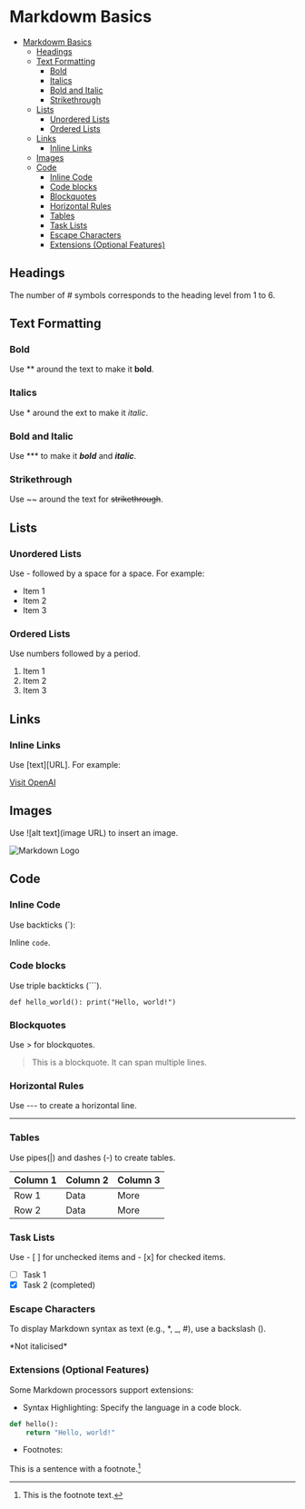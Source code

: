 # Markdowm Basics

- [Markdowm Basics](#markdowm-basics)
  - [Headings](#headings)
  - [Text Formatting](#text-formatting)
    - [Bold](#bold)
    - [Italics](#italics)
    - [Bold and Italic](#bold-and-italic)
    - [Strikethrough](#strikethrough)
  - [Lists](#lists)
    - [Unordered Lists](#unordered-lists)
    - [Ordered Lists](#ordered-lists)
  - [Links](#links)
    - [Inline Links](#inline-links)
  - [Images](#images)
  - [Code](#code)
    - [Inline Code](#inline-code)
    - [Code blocks](#code-blocks)
    - [Blockquotes](#blockquotes)
    - [Horizontal Rules](#horizontal-rules)
    - [Tables](#tables)
    - [Task Lists](#task-lists)
    - [Escape Characters](#escape-characters)
    - [Extensions (Optional Features)](#extensions-optional-features)

## Headings

The number of # symbols corresponds to the heading level from 1 to 6.

## Text Formatting

### Bold

Use ** around the text to make it **bold**.

### Italics

Use * around the ext to make it *italic*.

### Bold and Italic

Use *** to make it ***bold*** and ***italic***.

### Strikethrough

Use ~~ around the text for ~~strikethrough~~.

## Lists

### Unordered Lists

Use - followed by a space for a space. For example:

- Item 1
- Item 2
- Item 3

### Ordered Lists

Use numbers followed by a period.

1. Item 1
2. Item 2
3. Item 3

## Links

### Inline Links

Use [text][URL]. For example:

[Visit OpenAI](https://www.openai.com)

## Images

Use ![alt text](image URL) to insert an image.

![Markdown Logo](https://upload.wikimedia.org/wikipedia/commons/4/48/Markdown-mark.svg)

## Code

### Inline Code

Use backticks (`):

Inline `code`.

### Code blocks

Use triple backticks (```).

```def hello_world(): print("Hello, world!")```

### Blockquotes

Use > for blockquotes.

> This is a blockquote.
> It can span multiple lines.

### Horizontal Rules

Use --- to create a horizontal line.

---

### Tables

Use pipes(|) and dashes (-) to create tables.

| Column 1 | Column 2 | Column 3 |
|----------|----------|----------|
| Row 1    | Data     | More     |
| Row 2    | Data     | More     |

### Task Lists

Use - [ ] for unchecked items and - [x] for checked items.

- [ ] Task 1
- [x] Task 2 (completed)

### Escape Characters

To display Markdown syntax as text (e.g., *, _, #), use a backslash (\).

\*Not italicised\*

### Extensions (Optional Features)

Some Markdown processors support extensions:

- Syntax Highlighting: Specify the language in a code block.

```python
def hello():
    return "Hello, world!"
```

- Footnotes:

This is a sentence with a footnote.[^1]

[^1]: This is the footnote text.